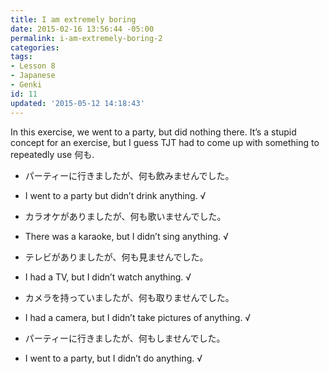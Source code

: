 ```yaml
---
title: I am extremely boring
date: 2015-02-16 13:56:44 -05:00
permalink: i-am-extremely-boring-2
categories:
tags:
- Lesson 8
- Japanese
- Genki
id: 11
updated: '2015-05-12 14:18:43'
---
```


In this exercise, we went to a party, but did nothing there. It’s a stupid concept for an exercise, but I guess TJT had to come up with something to repeatedly use 何も.

- パーティーに行きましたが、何も飲みませんでした。
 * I went to a party but didn’t drink anything. √
- カラオケがありましたが、何も歌いませんでした。
 * There was a karaoke, but I didn’t sing anything. √
- テレビがありましたが、何も見ませんでした。
 * I had a TV, but I didn’t watch anything. √
- カメラを持っていましたが、何も取りませんでした。
 * I had a camera, but I didn’t take pictures of anything. √
- パーティーに行きましたが、何もしませんでした。
 * I went to a party, but I didn’t do anything. √
